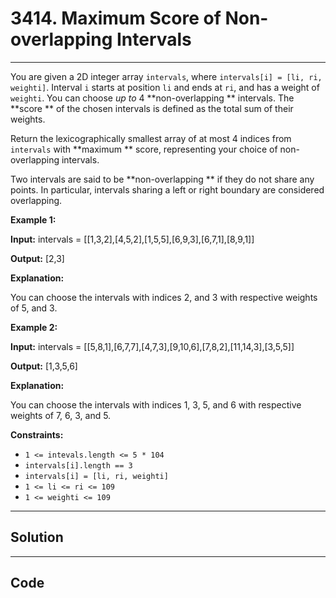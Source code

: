 # 3414. Maximum Score of Non-overlapping Intervals

---

You are given a 2D integer array `intervals`, where `intervals[i] = [li, ri, weighti]`. Interval `i` starts at position `li` and ends at `ri`, and has a weight of `weighti`. You can choose _up to_ 4 **non-overlapping ** intervals. The **score ** of the chosen intervals is defined as the total sum of their weights.

Return the lexicographically smallest array of at most 4 indices from `intervals` with **maximum ** score, representing your choice of non-overlapping intervals.

Two intervals are said to be **non-overlapping ** if they do not share any points. In particular, intervals sharing a left or right boundary are considered overlapping.

 

**Example 1:**

**Input:** intervals = [[1,3,2],[4,5,2],[1,5,5],[6,9,3],[6,7,1],[8,9,1]]

**Output:** [2,3]

**Explanation:**

You can choose the intervals with indices 2, and 3 with respective weights of 5, and 3.

**Example 2:**

**Input:** intervals = [[5,8,1],[6,7,7],[4,7,3],[9,10,6],[7,8,2],[11,14,3],[3,5,5]]

**Output:** [1,3,5,6]

**Explanation:**

You can choose the intervals with indices 1, 3, 5, and 6 with respective weights of 7, 6, 3, and 5.

 

**Constraints:**

  * `1 <= intevals.length <= 5 * 104`
  * `intervals[i].length == 3`
  * `intervals[i] = [li, ri, weighti]`
  * `1 <= li <= ri <= 109`
  * `1 <= weighti <= 109`

---

## Solution



---

## Code
```python


```